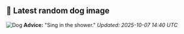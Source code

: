 ## 🐶 Latest random dog image
![Dog](https://images.dog.ceo/breeds/newfoundland/n02111277_4317.jpg)
**Advice:** "Sing in the shower."
*Updated: 2025-10-07 14:40 UTC*
